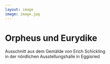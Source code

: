 ```yaml
---
layout: image
image: image.jpg
---
```


# Orpheus und Eurydike

Ausschnitt aus dem Gemälde von Erich Schickling  
in der nördlichen Ausstellungshalle in Eggisried
